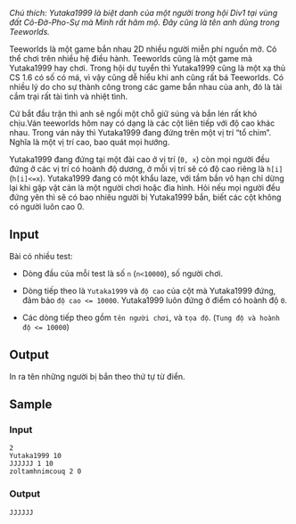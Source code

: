 *Chú thích: Yutaka1999 là biệt danh của một người trong hội Div1 tại vùng đất Cô-Đờ-Pho-Sự mà Minh rất hâm mộ. Đây cũng là tên anh dùng trong Teeworlds.*

Teeworlds là một game bắn nhau 2D nhiều người miễn phí nguồn mở. Có thể chơi trên nhiều hệ điều hành. Teeworlds cũng là một game mà Yutaka1999 hay chơi. Trong hội dự tuyển thì Yutaka1999 cũng là một xạ thủ CS 1.6 có số có má, vì vậy cũng dễ hiểu khi anh cũng rất bá Teeworlds. Có nhiều lý do cho sự thành công trong các game bắn nhau của anh, đó là tài cắm trại rất tài tình và nhiệt tình.

Cứ bắt đầu trận thì anh sẽ ngồi một chỗ giữ súng và bắn lén rất khó chịu.Ván teeworlds hôm nay có dạng là các cột liên tiếp với độ cao khác nhau. Trong ván này thì Yutaka1999 đang đứng trên một vị trí “tổ chim”. Nghĩa là một vị trí cao, bao quát mọi hướng.

Yutaka1999 đang đứng tại một đài cao ở vị trí (`0, x`) còn mọi người đều đứng ở các vị trí có hoành độ dương, ở mỗi vị trí sẽ có độ cao riêng là `h[i]` (`h[i]<=x`). Yutaka1999 đang có một khẩu laze, với tầm bắn vô hạn chỉ dừng lại khi gặp vật cản là một người chơi hoặc đia hình. Hỏi nếu mọi người đều đứng yên thì sẽ có bao nhiêu người bị Yutaka1999 bắn, biết các cột không có người luôn cao 0.

## Input

Bài có nhiều test:

 - Dòng đầu của mỗi test là số `n` (`n<10000`), số người chơi.
 
 - Dòng tiếp theo là `Yutaka1999` và `độ cao` của cột mà Yutaka1999 đứng, đảm bảo `độ cao <= 10000`. Yutaka1999 luôn đứng ở điểm có hoành độ `0`.
 
 - Các dòng tiếp theo gồm `tên người chơi`, và `tọa độ`. (`Tung độ và hoành độ <= 10000`)

## Output

In ra tên những người bị bắn theo thứ tự từ điển.

## Sample

### Input
```
2
Yutaka1999 10
JJJJJJ 1 10
zoltamhnimcouq 2 0
```

### Output
```
JJJJJJ
```
